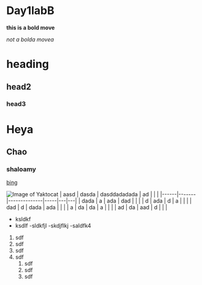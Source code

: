 # Day1labB

**this is a bold move**


*not a bolda movea*

# heading
## head2
### head3

<h1>Heya</h1>
<h2>Chao</h2>
<h3>shaloamy</h3>

[bing](https://www.google.com/search?q=practical+joke&sxsrf=ALeKk01zZlYP8aAew45vDshLypGY37LJKQ%3A1626134871244&source=hp&ei=V9nsYOqDDNTm-gSMnYPIDg&iflsig=AINFCbYAAAAAYOznZ7JYsJ-7WyleIRUqfDoFZ1kOer-2&oq=practical+joke&gs_lcp=Cgdnd3Mtd2l6EAMyAggAMgoILhCxAxCDARAKMgIIADICCAAyBwguELEDEAoyAggAMgIIADICCAAyBAgAEAoyAggAOgcIIxDqAhAnOgQIIxAnOgQIABBDOgUIABCxAzoCCC46BQgAEJECOgcIABCHAhAUOgUILhCxAzoLCC4QsQMQxwEQrwE6CAguEMcBEK8BOgsILhCxAxDHARCjAjoHCAAQsQMQQzoICC4QsQMQkwI6CgguEMcBEK8BEEM6CAgAELEDEIMBUOk0WLRGYKBHaAFwAHgAgAFciAGYCJIBAjE0mAEAoAEBqgEHZ3dzLXdperABCg&sclient=gws-wiz&ved=0ahUKEwiqi-u64N7xAhVUs54KHYzOAOkQ4dUDCAk&uact=5)

![Image of Yaktocat](https://octodex.github.com/images/yaktocat.png)
| aasd | dasda | dasddadadada | ad  |   |   |
|------|-------|--------------|-----|---|---|
| dada | a     | ada          | dad |   |   |
| d    | ada   | d            | a   |   |   |
| dad  | d     | dada         | ada |   |   |
| a    | da    | da           | a   |   |   |
| ad   | da    | aad          | d   |   |   |


- ksldkf
- ksdlf
    -sldkfjl
    -skdjflkj
-saldfk4

1)  sdf
1) sdf
1) sdf
1) sdf
    1) sdf
    1) sdf
     1) sdf

     
